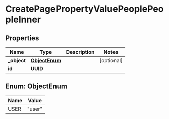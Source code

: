 

# CreatePagePropertyValuePeoplePeopleInner


## Properties

| Name | Type | Description | Notes |
|------------ | ------------- | ------------- | -------------|
|**_object** | [**ObjectEnum**](#ObjectEnum) |  |  [optional] |
|**id** | **UUID** |  |  |



## Enum: ObjectEnum

| Name | Value |
|---- | -----|
| USER | &quot;user&quot; |



